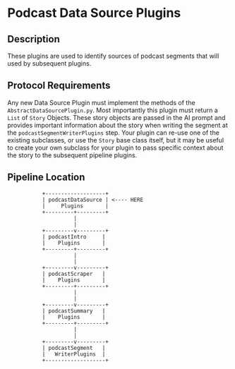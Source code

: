 # Podcast Data Source Plugins

## Description
These plugins are used to identify sources of podcast segments that will used by subsequent plugins.

## Protocol Requirements
Any new Data Source Plugin must implement the methods of the `AbstractDataSourcePlugin.py`.
Most importantly this plugin must return a `List` of `Story` Objects. These story objects are passed in the AI prompt and provides important information about the story when writing the segment at the `podcastSegmentWriterPlugins` step. Your plugin can re-use one of the existing subclasses, or use the `Story` base class itself, but it may be useful to create your own subclass for your plugin to pass specific context about the story to the subsequent pipeline plugins.

## Pipeline Location

```
           +-------------------+
           | podcastDataSource | <---- HERE
           |     Plugins       |
           +---------+---------+
                     |
                     |
           +---------v---------+
           | podcastIntro     |
           |    Plugins       |
           +---------+---------+
                     |
                     |
           +---------v---------+
           | podcastScraper   |
           |    Plugins       |
           +---------+---------+
                     |
                     |
           +---------v---------+
           | podcastSummary   |
           |    Plugins       |
           +---------+---------+
                     |
                     |
           +---------v---------+
           | podcastSegment   |
           |   WriterPlugins  |
           +-------------------+

```